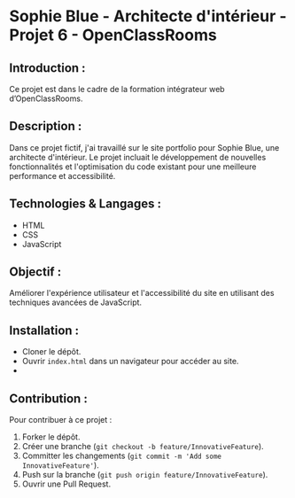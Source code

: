 # Sophie Blue - Architecte d'intérieur - Projet 6 - OpenClassRooms

## Introduction :

Ce projet est dans le cadre de la formation intégrateur web d’OpenClassRooms.

## Description :

Dans ce projet fictif, j'ai travaillé sur le site portfolio pour Sophie Blue, une architecte d'intérieur. Le projet incluait le développement de nouvelles fonctionnalités et l'optimisation du code existant pour une meilleure performance et accessibilité.

## Technologies & Langages :

- HTML
- CSS
- JavaScript

## Objectif :

Améliorer l'expérience utilisateur et l'accessibilité du site en utilisant des techniques avancées de JavaScript.

## Installation :

- Cloner le dépôt.
- Ouvrir `index.html` dans un navigateur pour accéder au site.
-

## Contribution :

Pour contribuer à ce projet :

1. Forker le dépôt.
2. Créer une branche (`git checkout -b feature/InnovativeFeature`).
3. Committer les changements (`git commit -m 'Add some InnovativeFeature'`).
4. Push sur la branche (`git push origin feature/InnovativeFeature`).
5. Ouvrir une Pull Request.

